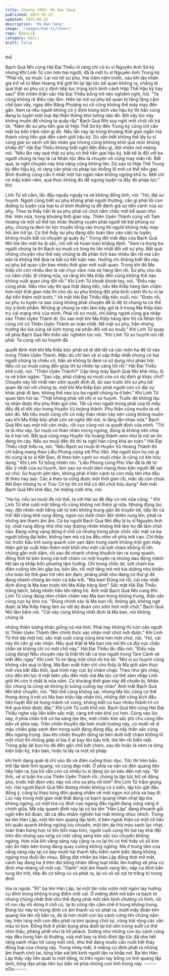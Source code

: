 ```yaml
---
title: Chương 1869: Ma Ban hàng
published: 2025-05-22
updated: 2025-05-22
description: 'Ma Ban hàng'
image: '/images/han-li/cover/'
tags: [HanLi]
category: HanLi
draft: false
---
```


thế

Bạch Quả Nhi cùng Hải Đại Thiếu rõ ràng chỉ có tu vi Nguyên Anh
Sơ kỳ nhưng Khí Linh Tử còn hơn hai người, đã là một tu sĩ
Nguyên Anh Trung kỳ.
"Phải rồi, sư muội. Lại nói tới sư phụ. Hai trăm năm trước, sau khi
lão nhân gia trở về từ Man Hoang thế giới thì lại lập tức bế quan
không ra, chẳng lẽ quả thật sư phụ có ý định tiếp tục trùng kích
bình cảnh Hợp Thể Hậu kỳ hay sao!" Đột nhiên thần sắc Hải Đại
Thiếu bỗng trở nên nghiêm nghị, hỏi.
"Ta cũng không rõ điều này lắm. Hiện tại nơi sư phụ bế quan bị
tầng tầng cấm chế bao vây, ngay đến Băng Phượng sư cô cũng
không thể mảy may đến gần. Xem ra nếu người không có ý định
trùng kích vào hậu kỳ thì hẳn cũng đang tu luyện một loại đại thần
thông khó lường nào đó. Bởi vậy lúc này không muốn để chúng ta
quấy rầy" Bạch Quả Nhi suy nghĩ một chút rồi trả lời.
"Năm đó sư phụ tiến giai từ Hợp Thể Sơ kỳ đến Trung kỳ cũng chỉ
cần mất ba bốn trăm năm gì đó. Nếu lần này lại trong khoảng thời
gian ngắn mà thành công tiến giai đến cảnh giới hậu kỳ. Dù vẫn
biết không thể lấy tu sĩ cùng giai so sánh với lão nhân gia nhưng
cũng không khỏi quá mức khủng khiếp đi!" Hải Đại Thiếu không
biết nghĩ đến điều gì, đột nhiên mở miệng nói.
"Nếu lần này quả thật sự phụ có thể tiến giai hậu kỳ, bất kể là đối
với ba người chúng ta hay là cả Nhân tộc đều là chuyện vô cùng
may mắn rồi. Bất quá, ta nghĩ chuyện này khả năng cũng không
lớn. Dù sao từ Hợp Thể Trung kỳ đến Hậu kỳ, rõ ràng cần phải có
pháp lực khổng lồ mới có thể tiến giai. Bình thường cũng cần ít
nhất một hai ngàn năm không ngừng khổ tu. Mới chỉ có mấy trăm
năm, quả thực không đủ để ngưng luyện ra đầy đủ pháp lực." Khí

Linh Tử sờ cằm, lắc đầu nguầy nguậy ra vẻ không đồng tình, nói.
"Hừ, đại sư huynh. Ngươi cũng biết sư phụ không phải người
thường, cần gì phải lôi con đường tu luyện của loại tu sĩ bình
thường ra để đánh giá sự tiến cảnh của sư phụ. Theo ta thấy hẳn
là sư phụ phải có chút nắm chắc mới bế quan như thế. Hơn nữa,
trong khoảng thời gian này. Thiên Uyên Thành cùng với Tam
Hoàng và một số thế lực khác thường xuyên phái người tới bái
phỏng sư phụ, chúng ta đem tin tức truyền tống vào trong thì
người không mảy may hồi âm trở lại. Có thể thấy sư phụ đang dốc
toàn tâm vào việc tu luyện, không muốn bất cứ chuyện gì quấy
ầy." Trong đôi mắt đẹp của Bạch Quả Nhi lóe lên một tia dị sắc,
nói với vẻ hoàn toàn khẳng định.
"Xem ra trong ba người chúng ta thì Bạch sư muội có lòng tin lớn
nhất đối với sư phụ. Bất quá những chuyện như thế này chúng ta
đã phân tích bao nhiêu lần rồi mà căn bản là không thể đưa ra bất
cứ kết luận nào. Huống chi không biết lần này sư phụ bế quan
cần bao nhiêu thời gian mới xuất quan. Trong khi đó Ma Kiếp chỉ
còn nhiều lắm là vài chục năm nữa sẽ hàng lâm rồi. Sư phụ cho
dù có nắm chắc đi chăng nữa, sợ rằng khi Ma Kiếp đến cũng
không thể nào không xuất quan ứng đối rồi." Khí Linh Tử khoát
khoát tay, nói.
"Điều này cũng phải. Nếu như vậy thì quả thật đáng tiếc, nếu Ma
Kiếp hàng lâm chậm hơn một thời gian nữa thì cho dù sư phụ
không đột phá bình cảnh thì tu vi lại đại tiến thêm một bước." Vẻ
mặt Hải Đại Thiếu đầy tiếc nuối, nói.
"Được rồi, sư phụ tu luyện ra sao cũng không phải chuyện để lũ
đệ tử chúng ta có thể tùy ý bình phẩm. Những gì chúng ta nên
làm bây giờ là ở trong Ma Kiếp bảo trụ cái mạng nhỏ của mình.
Phải rồi sư muội, chi bằng ngươi cũng gia nhập vào Thiên Uyên
Thành đi. Dù sao một khi Ma Kiếp hàng lâm thì cả Nhân tộc cũng
chỉ có Thiên Uyên Thành an toàn nhất. Nể mặt sư phụ, hẳn
những trưởng lão kia cũng sẽ kính trọng vài phần đối với sư
muội." Khí Linh Tử quay về phía Bạch Quả Nhi thần sắc nghiêm
túc nói.
"Khí Linh Tử sư huynh nói rất phải. Ta cùng với sư huynh đã

quyết định một khi Ma Kiếp bộc phát sẽ di dời tất cả các môn hạ
đệ tử vào trong Thiên Uyên Thành. Mặc dù chỉ làm vệ sĩ cấp thấp
nhất nhưng có hai người chúng ta chiếu cố, hẳn sẽ không bị đem
ra sử dụng như pháo hôi. Nếu có sư muội cũng đến giúp thì tự
nhiên lại càng tốt rồi." Hải Đại Thiếu khẽ cười, nói.
"Thiên Uyên Thành?" Cặp lông mày Bạch Quả Nhi khẽ nhíu, lộ ra
vẻ trầm ngâm.
"Sao vậy, phải chăng sư muội còn có dự định gì khác chứ?
Chuyện này tốt nhất nên sớm quyết định đi, dù sao trước khi sư
phụ bế quan đã nói với chúng ta, một khi Ma Kiếp bộc phát người
còn có đại sự khác phải đi làm, không thể nào lưu ba người chúng
ta ở bên." Khí Linh Tử quan tâm hỏi lại.
"Thật không phải với nhị vị sư huynh. Trước đó không lâu ta nhận
được thư phụ thân gửi cho. Tất cả mọi người trong phái của tổ
mẫu đều đã di dời vào trong Huyền Vũ hoàng thành. Phụ thân
cũng muốn ta về bên đó. Mà tiểu muội cũng chỉ có mấy thân nhân
này nên cũng không muốn sau khi Ma Kiếp bộc phát còn sẻ nghé
đôi nơi, lo lắng lẫn nhau nữa." Bạch Quả Nhi sau một hồi cân
nhắc, rốt cục cũng nói ra quyết định của mình.
"Thì ra là như vậy. Sư muội có thân nhân mong ngóng, đúng là
không nên chia lìa ở hai nơi. Bất quá cũng may Huyền Vũ hoàng
thành xem như là nơi an ổn đáng tin cậy. Nếu sư muội đến đó thì
ta nghĩ hẳn cũng khá an toàn." Hải Đại Thiếu chợt hiểu ra, nói.
"Nếu Bạch sư muội đi Huyền Vũ Hoàng Thành thì chi bằng mang
theo Liễu Phong cùng với Phù Vân. Hai người bọn họ nói gì thì
cũng là tu sĩ Kết Đan, đi theo bên cạnh sư muội chắc là cũng có
khi hữu dụng." Khí Linh Tử bỗng nhiên nói.
"Liễu Phong cùng Phù Vân đã là đệ tử đắc ý nhất của sư huynh,
làm sao sư muội dám mang theo bên người để sai sử chứ. Sư
huynh yên tâm, không phải ở bên cạnh ta còn mấy tên nha đầu đi
theo hay sao. Các ả theo ta cũng được một thời gian rồi, mặc dù
còn chưa Kết Đan nhưng tu vi Trúc Cơ kỳ thì có thể có đôi chút
hữu dụng" Ánh mắt Bạch Quả Nhi khẽ đảo, hé miệng cười nhẹ,
nói.

"Ha ha, nếu sư muội đã nói thế, ta với Hải sư đệ đây có nói nữa
cũng. " Khí Linh Tử khẽ cười một tiếng rồi cũng không nói thêm gì
nữa.
Nhưng đúng lúc này, đột nhiên một tiếng sét từ trên không trung
gần đó truyền tới, tiếp đó cả trời đất cũng khẽ rung động, ngọn
núi dưới chân đột nhiên rung lên, phát ra những âm thanh ầm ầm.
Cả ba người Bạch Quả Nhi đều là tu sĩ Nguyên Anh kỳ, chút rung
động nhỏ nhỏ này đương nhiên không thể làm họ để tâm chút
nào. Đang vững vàng đứng ở chỗ cũ nhưng trong phúc chốc sắc
mặt cả ba người bỗng đại biến, không hẹn mà cả ba đều nhìn về
phía trời cao.
Chỉ thấy lúc trước bầu trời xung quanh còn vạn dặm trong xanh
không một gợn mây. Hiện giờ lại xuất hiện thêm một khối như một
cái bớt chàm khổng lồ lớn chừng gần một dặm, rồi sau đó nhanh
chóng khuếch tán ra xung quanh, đồng thời từ bên trong cái bớt
chàm có một truyền ra những dao động mãnh liệt lan ra khắp bốn
phương tám hướng.
Chỉ trong chốc lát, bớt chàm kia điên cuồng lớn lên gấp ba, bốn
lần, rồi một tầng mịt mờ kia dường như khiến cho toàn bộ thế
gian trở nên ảm đạm, phảng phất như đang có thứ gì đó đang
nhanh chóng ăn mòn cả bầu trời.
"Ma ban! Đúng nó rồi, cái này nhất định đúng là Ma ban trước khi
Ma Kiếp hàng lâm!" Sắc mặt Hải Đại Thiếu trắng bệch, bỗng
nhiên hắn lớn tiếng hô.
Ánh mắt Bạch Quả Nhi cùng Khí Linh Tử cũng đang nhìn chằm
chằm vào Ma ban trong không trung, thần sắc cũng cực kỳ khó
coi.
"Đúng chính xác là Ma ban rồi, không giả, không ngờ được là Ma
Kiếp hàng lâm so với dự đoán còn sớm hơn một chút." Bạch Quả
Nhi lẩm bẩm nói.
"Cái này cũng không nhất định là Ma ban, nói không chừng là

những thiên tượng khác giống nó mà thôi. Phải hay không thì còn
cần người từ Thiên Uyên Thành đến chính thức xác nhận một
chút mới được." Khí Linh Tử thở dài một hơi, sắc mặt cuối cùng
cũng khá hơn một chút, nói.
"Hừ, cái này thì cần gì xác nhận. Nếu quả thật là Ma ban mà nói
thì cả địa vực chắc chắn sẽ không chỉ có một chỗ này." Hải Đại
Thiếu lắc đầu nói.
"Điều này cũng đúng! Nếu chuyện này là thật thì tất cả mọi người
trong Tam Cảnh sẽ biết đến ngay" Khí Linh Tử im lặng một chút
rồi trả lời.
"Nhị vị sư huynh cũng không cần quá lo lắng, Ma Ban xuất hiện
chỉ cho thấy là Ma giới xâm thực mới vừa bắt đầu thôi, quá trình
này cực kỳ chậm chạp. Theo như ghi chép, cho đến khi lực ở mặt
biên yếu đến mức mà Ma tộc có thể xâm nhập Linh giới thì còn ít
nhất là nửa năm. Có khoảng thời gian này để chuẩn bị, Nhân tộc
chúng ta cũng sẽ không bị luống cuống tay chân" Ánh mắt Bạch
Quả Nhi khẽ chuyển, nói.
"Nói thế cũng không sai, nhưng Ma tộc cũng có thể thong dong ở
nơi có Ma ban triệu tập nhân thủ, những đợt công kích đầu tiên
tuyệt đối sẽ hung mãnh vô cùng, không biết có bao nhiêu thành trì
có thể qua khỏi được đây." Khí Linh Tử cười khổ nói.
Bạch Quả Nhi cùng Hải Đại Thiếu nghe vậy liền biến sắc mặt,
càng trở nên khó coi hơn.
Cũng vào lúc này, ở phía chân trời có tia sáng lóe lên, một chiếc
kim sắc phi chu cũng liền bắn về phía này.
Trên chiến thuyền dài hơn mười trượng này, có mười vệ sĩ mặc
chiến giáp xanh đen trong suốt đang đứng đầy, ai nấy thần sắc
cũng đều ngưng trọng.
Sau khi chiến thuyền dừng lại bên dưới bớt chàm khổng lồ một
chút thì những giáp sĩ kia ồ ạt bay lên bầu trời, lóe lên rồi biến
mất. Trong giây lát bọn họ đã đến gần chỗ bớt chàm, sau đó hoặc
là ném ra từng kiện trận kỳ, trận bàn, hoặc là lấy ra một số pháp

khí hình dạng quái dị chỉ vào đó và điên cuồng thúc dục.
Tức thì trên bầu trời lấp lánh linh quang, vô cùng đẹp mắt.
Ở phía xa vẫn có độn quang liên tiếp hiện ra, tựa hồ vẫn còn có
nhiều tu sĩ đang ùn ùn kéo đến nơi này.
"Đi thôi, vệ sĩ tuần tra của Thiên Uyên Thành rồi, chúng ta lập tức
trở về động phủ, trước hết đem việc này nói cho sư phụ rồi tính"
Khí Linh Tử trầm giọng nói.
Hai người Bạch Quả Nhi đương nhiên không có ý kiến, lập tức
gật đầu đồng ý, cũng tự thao túng độn quang nhắm về một ngọn
núi phía xa bay đi.
Lúc này trong một gian mật thất đang có bạch quang nhàn nhạt
lập lòe không ngừng, có một tòa cự đỉnh cao ngang đầu người
đang vững vàng ở chính giữa.
Mà vây quanh đỉnh này lại có ba tên "Hàn Lập" đang khoanh gối
ngồi trên bồ đoàn, tất cả đều nhắm nghiền hai mắt không nhúc
nhích.
Trong ba tên Hàn Lập, một tên kim quang lấp lánh, ở bên ngoài
thân có một cỗ hắc khí quấn quanh không ngừng lưu chuyển, một
tên da thịt màu xanh lục nhạt, toàn thân hừng hực tử khí (khí màu
tím), người cuối cùng thì hai tay khẽ đặt trên đùi nhưng sau lưng
có một vầng sáng kim sắc lưu chuyển không ngừng. Hơn nữa khi
vầng sáng này căng ra co lại thì có thể thấy vô số kim văn ẩn hiện
bên trong đang quay cuồng không ngừng.
Mà ở trung tâm của vầng sáng này lại có bảy mươi hai thanh tiểu
kiếm xanh biếc đang không ngừng truy đuổi lẫn nhau.
Bỗng đột nhiên ba Hàn Lập đồng thời mở mắt, cánh tay đang hạ
ở trên đùi bỗng nhiên đồng loạt nhấc lên hướng về phía cự đỉnh
nhẹ nhàng vỗ một cái.
"Oanh" một âm thanh vang lên, nắp cự đỉnh bắn tung lên trời, tiếp
đó có tiếng vù vù phát ra, lại có vô số sợi tơ trắng từ trong đỉnh

tỏa ra ngoài.
"Đi" ba tên Hàn Lập, lại một lần nữa vươn một ngón tay hướng cự
đỉnh trong không trung điểm một cái.
Ở miệng đỉnh nơi bắn ra bạch tơ nhưng chúng nhất thời như thể
đụng phải một tấm bình chướng vô hình, rối rít run rẩy rồi dừng ở
chỗ cũ, lại bị cứng rắn cấm chế ở trong không trung.
Đúng lúc này từ trong đỉnh có âm thanh vù vù phát ra, mười mấy
đoàn kim quang lóe lên rồi bắn ra, đó là hơn mười con bọ cánh
cứng lớn chừng nắm tay, trên lưng mỗi con đều phát ra kim
quang chói lọi, cũng trải rộng các vằn màu tử kim. Đồng thời ở
phần bụng phía dưới lại trở nên trong suốt có thể nhìn thấu,
phảng phất như là hổ phách.
Dường như những con bọ cánh cứng này đều hung hãn dị
thường, vừa mới bay ra khỏi đỉnh lập tức đã nhe hết răng nanh
nhào tới cùng một chỗ, như thể đang muốn cắn nuốt hết thảy
đồng loại của chúng vậy.
Trong nháy mắt, ở miệng cự đỉnh phát ra những âm thanh chói
tai, từng trận sát khí kinh người tản ra khắp nơi.
Ba tên Hàn Lập thấy vậy liền quát to một tiếng, từ trên ngón tay
bỗng có linh quang lấp lánh, từng đạo pháp liên tục bắn về phía
những con linh trùng này.
------oOo------
